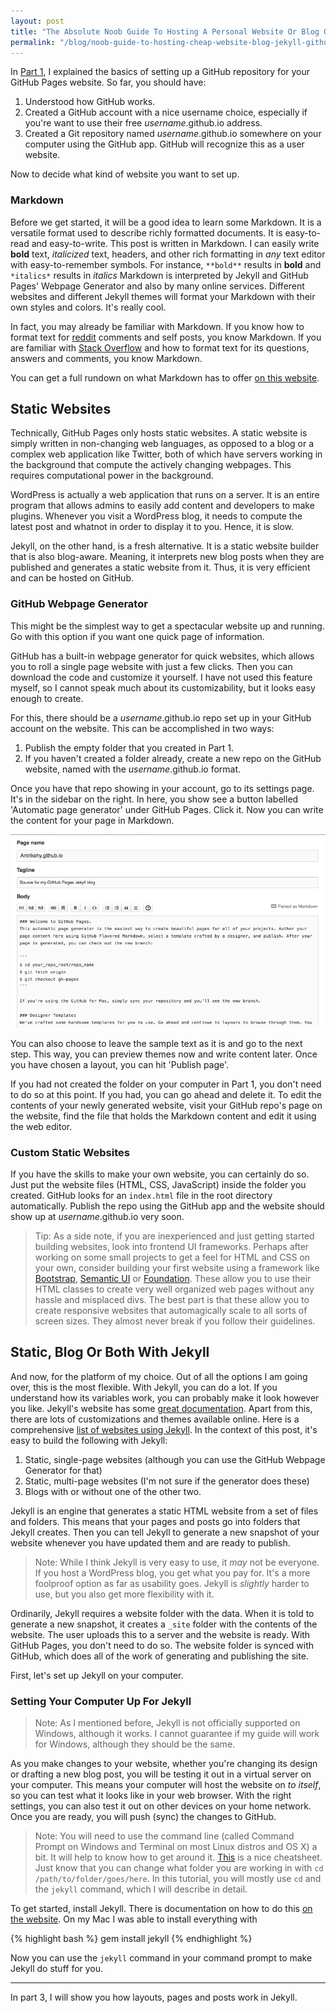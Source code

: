 ```yaml
---
layout: post
title: "The Absolute Noob Guide To Hosting A Personal Website Or Blog On GitHub Pages - Part 2"
permalink: "/blog/noob-guide-to-hosting-cheap-website-blog-jekyll-github-pages-2"
---
```


In [Part 1](http://code.antrikshy.com/noob-guide-to-hosting-cheap-website-blog-jekyll-github-pages-1), I explained the basics of setting up a GitHub repository for your GitHub Pages website. So far, you should have:

1. Understood how GitHub works.
2. Created a GitHub account with a nice username choice, especially if you're want to use their free *username*.github.io address.
3. Created a Git repository named *username*.github.io somewhere on your computer using the GitHub app. GitHub will recognize this as a user website.

Now to decide what kind of website you want to set up.

<!--more-->

### Markdown

Before we get started, it will be a good idea to learn some Markdown. It is a versatile format used to describe richly formatted documents. It is easy-to-read and easy-to-write. This post is written in Markdown. I can easily write **bold** text, *italicized* text, headers, and other rich formatting in *any* text editor with easy-to-remember symbols. For instance, `**bold**` results in **bold** and `*italics*` results in *italics* Markdown is interpreted by Jekyll and GitHub Pages' Webpage Generator and also by many online services. Different websites and different Jekyll themes will format your Markdown with their own styles and colors. It's really cool.

In fact, you may already be familiar with Markdown. If you know how to format text for [reddit](http://www.reddit.com) comments and self posts, you know Markdown. If you are familiar with [Stack Overflow](http://www.stackoverflow.com) and how to format text for its questions, answers and comments, you know Markdown.

You can get a full rundown on what Markdown has to offer [on this website](http://daringfireball.net/projects/markdown/syntax).

## Static Websites

Technically, GitHub Pages only hosts static websites. A static website is simply written in non-changing web languages, as opposed to a blog or a complex web application like Twitter, both of which have servers working in the background that compute the actively changing webpages. This requires computational power in the background.

WordPress is actually a web application that runs on a server. It is an entire program that allows admins to easily add content and developers to make plugins. Whenever you visit a WordPress blog, it needs to compute the latest post and whatnot in order to display it to you. Hence, it is slow.

Jekyll, on the other hand, is a fresh alternative. It is a static website builder that is also blog-aware. Meaning, it interprets new blog posts when they are published and generates a static website from it. Thus, it is very efficient and can be hosted on GitHub.

### GitHub Webpage Generator

This might be the simplest way to get a spectacular website up and running. Go with this option if you want one quick page of information.

GitHub has a built-in webpage generator for quick websites, which allows you to roll a single page website with just a few clicks. Then you can download the code and customize it yourself. I have not used this feature myself, so I cannot speak much about its customizability, but it looks easy enough to create.

For this, there should be a *username*.github.io repo set up in your GitHub account on the website. This can be accomplished in two ways:

1. Publish the empty folder that you created in Part 1.
2. If you haven't created a folder already, create a new repo on the GitHub website, named with the *username*.github.io format.

Once you have that repo showing in your account, go to its settings page. It's in the sidebar on the right. In here, you show see a button labelled 'Automatic page generator' under GitHub Pages. Click it. Now you can write the content for your page in Markdown. 

![GitHub generated site editor](/assets/github-page-generator-edit.png)

You can also choose to leave the sample text as it is and go to the next step. This way, you can preview themes now and write content later. Once you have chosen a layout, you can hit 'Publish page'.

If you had not created the folder on your computer in Part 1, you don't need to do so at this point. If you had, you can go ahead and delete it. To edit the contents of your newly generated website, visit your GitHub repo's page on the website, find the file that holds the Markdown content and edit it using the web editor.

### Custom Static Websites

If you have the skills to make your own website, you can certainly do so. Just put the website files (HTML, CSS, JavaScript) inside the folder you created. GitHub looks for an `index.html` file in the root directory automatically. Publish the repo using the GitHub app and the website should show up at *username*.github.io very soon.

>Tip: As a side note, if you are inexperienced and just getting started building websites, look into frontend UI frameworks. Perhaps after working on some small projects to get a feel for HTML and CSS on your own, consider building your first website using a framework like [Bootstrap](http://getbootstrap.com), [Semantic UI](http://semantic-ui.com) or [Foundation](http://foundation.zurb.com). These allow you to use their HTML classes to create very well organized web pages without any hassle and misplaced divs. The best part is that these allow you to create responsive websites that automagically scale to all sorts of screen sizes. They almost never break if you follow their guidelines.

## Static, Blog Or Both With Jekyll

And now, for the platform of my choice. Out of all the options I am going over, this is the most flexible. With Jekyll, you can do a lot. If you understand how its variables work, you can probably make it look however you like. Jekyll's website has some [great documentation](http://jekyllrb.com/docs/home). Apart from this, there are lots of customizations and themes available online. Here is a comprehensive [list of websites using Jekyll](https://github.com/jekyll/jekyll/wiki/Sites). In the context of this post, it's easy to build the following with Jekyll:

1. Static, single-page websites (although you can use the GitHub Webpage Generator for that)
2. Static, multi-page websites (I'm not sure if the generator does these)
3. Blogs with or without one of the other two.

Jekyll is an engine that generates a static HTML website from a set of files and folders. This means that your pages and posts go into folders that Jekyll creates. Then you can tell Jekyll to generate a new snapshot of your website whenever you have updated them and are ready to publish.

>Note: While I think Jekyll is very easy to use, it *may* not be everyone. If you host a WordPress blog, you get what you pay for. It's a more foolproof option as far as usability goes. Jekyll is *slightly* harder to use, but you also get more flexibility with it.

Ordinarily, Jekyll requires a website folder with the data. When it is told to generate a new snapshot, it creates a `_site` folder with the contents of the website. The user uploads this to a server and the website is ready. With GitHub Pages, you don't need to do so. The website folder is synced with GitHub, which does all of the work of generating and publishing the site.

First, let's set up Jekyll on your computer.

### Setting Your Computer Up For Jekyll

>Note: As I mentioned before, Jekyll is not officially supported on Windows, although it works. I cannot guarantee if my guide will work for Windows, although they should be the same.

As you make changes to your website, whether you're changing its design or drafting a new blog post, you will be testing it out in a virtual server on your computer. This means your computer will host the website on *to itself*, so you can test what it looks like in your web browser. With the right settings, you can also test it out on other devices on your home network. Once you are ready, you will push (sync) the changes to GitHub.

>Note: You will need to use the command line (called Command Prompt on Windows and Terminal on most Linux distros and OS X) a bit. It will help to know how to get around it. [This](http://www.dummies.com/how-to/content/how-to-use-basic-unix-commands-to-work-in-terminal.html) is a nice cheatsheet. Just know that you can change what folder you are working in with `cd /path/to/folder/goes/here`. In this tutorial, you will mostly use `cd` and the `jekyll` command, which I will describe in detail.

To get started, install Jekyll. There is documentation on how to do this [on the website](http://jekyllrb.com/docs/installation/). On my Mac I was able to install everything with 

{% highlight bash %}
gem install jekyll
{% endhighlight %}

Now you can use the `jekyll` command in your command prompt to make Jekyll do stuff for you.

---

In part 3, I will show you how layouts, pages and posts work in Jekyll.

